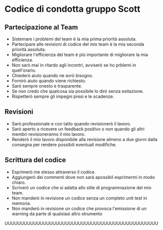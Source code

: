 # Codice di condotta gruppo Scott


## Partecipazione al Team

- Sistemare i problemi del team è la mia prima priorità assoluta. 
- Partecipare alle revisioni di codice del mio team è la mia seconda priorità assoluta.
- Migliorare l'efficienza del team è più importante di migliorare la mia efficienza.
- Non sarò mai in ritardo agli incontri, avviserò se ho prblemi in quell'orario.
- Chiederò aiuto quando ne avrò bisogno.
- Fornirò aiuto quando viene richiesto.
- Sarò sempre onesto e trasparente.
- Se non credo che qualcosa sia possibile lo dirò senza esitazione.
- Rispetterò sempre gli impegni presi e le scadenze.

## Revisioni

- Sarò professionale e con tatto quando revisionerò il lavoro.
- Sarò aperto a ricevere un feedback positivo o non quando gli altri membri revisioneranno il mio lavoro.
- Renderò il mio lavoro disponibile alla revisione almeno a due giorni dalla consegna per rendere possibili eventuali modifiche.

## Scrittura del codice

- Esprimerò me stesso attraverso il codice.
- Aggiungerò dei commenti dove non sarà apossibil esprimermi in modo chiaro.
- Scriverò un codice che si adatta allo stile di programmazione del mio team.
- Non manderò in revisione un codice senza un completo unit test in memoria.
- Non manderò in revisione un codice che provoca l'emissione di un warning da parte di qualsiasi altro strumento

UUUUUUUUUUUUUUUUUUUUUUUUUUUUUUUUUUUUUUUUUUUUUUUU